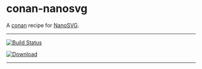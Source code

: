 # conan-nanosvg
A [conan](https://conan.io/) recipe for [ NanoSVG](https://github.com/memononen/nanosvg).
***
[![Build Status](https://dev.azure.com/qnohot/qnohot/_apis/build/status/qno.conan-nanosvg?branchName=master)](https://dev.azure.com/qnohot/qnohot/_build/latest?definitionId=8&branchName=master)

[ ![Download](https://api.bintray.com/packages/qno/conan-public/NanoSVG%3Aqno/images/download.svg) ](https://bintray.com/qno/conan-public/NanoSVG%3Aqno/_latestVersion)
***
